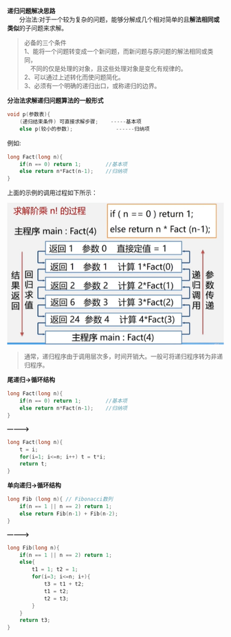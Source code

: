 **递归问题解决思路**  
　　分治法:对于一个较为复杂的问题，能够分解成几个相对简单的且**解法相同或类似**的子问题来求解。  
>必备的三个条件  
>1、能将一个问题转变成一个新问题，而新问题与原问题的解法相同或类同，  
>　不同的仅是处理的对象，且这些处理对象是变化有规律的。  
>2、可以通过上述转化而使问题简化。  
>3、必须有一个明确的递归出口，或称递归的边界。  

**分治法求解递归问题算法的一般形式**  
```cpp
void p(参数表){
    (递归结束条件) 可直接求解步骤;    -----基本项
    else p(较小的参数);              ------归纳项
```
例如:
```cpp
long Fact(long n){
    if(n == 0) return 1;        //基本项
    else return n*Fact(n-1);    //归纳项
}
```
上面的示例的调用过程如下所示：  
<div><img src="./images/递归过程.png"></div>  

>通常，递归程序由于调用层次多，时间开销大。一般可将递归程序转为非递归程序。

**尾递归->循环结构**  
```cpp
long Fact(long n){
    if(n == 0) return 1;        //基本项
    else return n*Fact(n-1);    //归纳项
}
```
**————>**  
```cpp
long Fact(long n){
    t = i;
    for(i=1; i<=n; i++) t = t*i;
    return t;
}
```
**单向递归->循环结构**  
```cpp
long Fib (long n){ // Fibonacci数列
    if(n == 1 || n == 2) return 1;
    else return Fib(n-1) + Fib(n-2);
}
```
**————>**  
```cpp
long Fib(long n){
    if(n == 1 || n == 2) return 1;
    else{
        t1 = 1; t2 = 1;
        for(i=3; i<=n; i+){
            t3 = t1 + t2;
            t1 = t2;
            t2 = t3;
        }
    }
    return t3;
}
```

